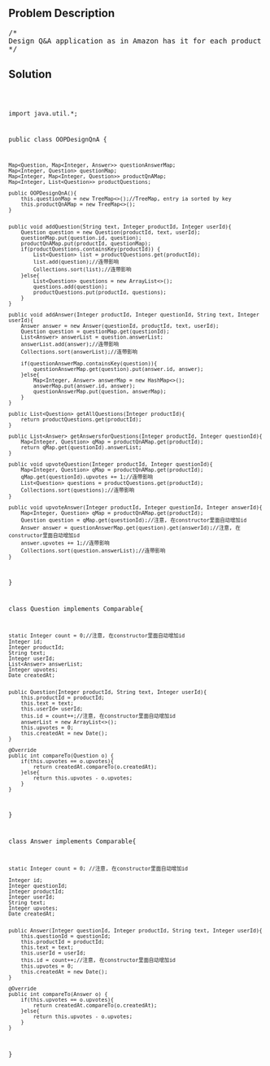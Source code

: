 <!--
<style>
  body { font-family: Arial, sans-serif; }
  .container { max-width: 700px; margin: 0 auto; padding: 10px; }
  .comment-block { background-color: #f9f9f9; padding: 10px; border-left: 5px solid #ccc; overflow-wrap: break-word; white-space: pre-wrap; }
  .code-block { background-color: #f4f4f4; padding: 10px; border: 1px solid #ddd; overflow-wrap: break-word; white-space: pre-wrap; }
</style>
-->

<div class='container'>
<h2>Problem Description</h2>
<div class='comment-block'>
<pre>
/*
Design Q&A application as in Amazon has it for each product
*/
</pre>
</div>

<h2>Solution</h2>
<div class='code-block'>
<pre><code class='language-java'>

import java.util.*;

public class OOPDesignQnA {

    Map<Question, Map<Integer, Answer>> questionAnswerMap;
    Map<Integer, Question> questionMap;
    Map<Integer, Map<Integer, Question>> productQnAMap;
    Map<Integer, List<Question>> productQuestions;

    public OOPDesignQnA(){
        this.questionMap = new TreeMap<>();//TreeMap, entry ia sorted by key
        this.productQnAMap = new TreeMap<>();
    }


    public void addQuestion(String text, Integer productId, Integer userId){
        Question question = new Question(productId, text, userId);
        questionMap.put(question.id, question);
        productQnAMap.put(productId, questionMap);
        if(productQuestions.containsKey(productId)) {
            List<Question> list = productQuestions.get(productId);
            list.add(question);//连带影响
            Collections.sort(list);//连带影响
        }else{
            List<Question> questions = new ArrayList<>();
            questions.add(question);
            productQuestions.put(productId, questions);
        }
    }

    public void addAnswer(Integer productId, Integer questionId, String text, Integer userId){
        Answer answer = new Answer(questionId, productId, text, userId);
        Question question = questionMap.get(questionId);
        List<Answer> answerList = question.answerList;
        answerList.add(answer);//连带影响
        Collections.sort(answerList);//连带影响

        if(questionAnswerMap.containsKey(question)){
            questionAnswerMap.get(question).put(answer.id, answer);
        }else{
            Map<Integer, Answer> answerMap = new HashMap<>();
            answerMap.put(answer.id, answer);
            questionAnswerMap.put(question, answerMap);
        }
    }

    public List<Question> getAllQuestions(Integer productId){
        return productQuestions.get(productId);
    }

    public List<Answer> getAnswersforQuestions(Integer productId, Integer questionId){
        Map<Integer, Question> qMap = productQnAMap.get(productId);
        return qMap.get(questionId).answerList;
    }

    public void upvoteQuestion(Integer productId, Integer questionId){
        Map<Integer, Question> qMap = productQnAMap.get(productId);
        qMap.get(questionId).upvotes += 1;//连带影响
        List<Question> questions = productQuestions.get(productId);
        Collections.sort(questions);//连带影响
    }

    public void upvoteAnswer(Integer productId, Integer questionId, Integer answerId){
        Map<Integer, Question> qMap = productQnAMap.get(productId);
        Question question = qMap.get(questionId);//注意, 在constructor里面自动增加id
        Answer answer = questionAnswerMap.get(question).get(answerId);//注意, 在constructor里面自动增加id
        answer.upvotes += 1;//连带影响
        Collections.sort(question.answerList);//连带影响
    }

}

class Question implements Comparable<Question>{

    static Integer count = 0;//注意, 在constructor里面自动增加id
    Integer id;
    Integer productId;
    String text;
    Integer userId;
    List<Answer> answerList;
    Integer upvotes;
    Date createdAt;


    public Question(Integer productId, String text, Integer userId){
        this.productId = productId;
        this.text = text;
        this.userId= userId;
        this.id = count++;//注意, 在constructor里面自动增加id
        answerList = new ArrayList<>();
        this.upvotes = 0;
        this.createdAt = new Date();
    }

    @Override
    public int compareTo(Question o) {
        if(this.upvotes == o.upvotes){
            return createdAt.compareTo(o.createdAt);
        }else{
            return this.upvotes - o.upvotes;
        }
    }

}


class Answer implements Comparable<Answer>{

    static Integer count = 0; //注意, 在constructor里面自动增加id

    Integer id; 
    Integer questionId;
    Integer productId;
    Integer userId;
    String text;
    Integer upvotes;
    Date createdAt;


    public Answer(Integer questionId, Integer productId, String text, Integer userId){
        this.questionId = questionId;
        this.productId = productId;
        this.text = text;
        this.userId = userId;
        this.id = count++;//注意, 在constructor里面自动增加id
        this.upvotes = 0;
        this.createdAt = new Date();
    }

    @Override
    public int compareTo(Answer o) {
        if(this.upvotes == o.upvotes){
            return createdAt.compareTo(o.createdAt);
        }else{
            return this.upvotes - o.upvotes;
        }
    }
}</code></pre>
</div>
</div>
